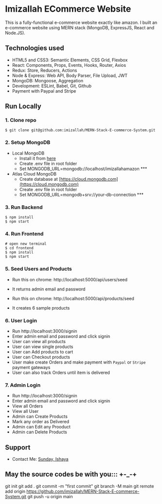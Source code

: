 # Imizallah ECommerce Website

This is a fully-functional e-commerce website exactly like amazon. I built an e-commerce website using MERN stack (MongoDB, ExpressJS, React and Node.JS).


## Technologies used

- HTML5 and CSS3: Semantic Elements, CSS Grid, Flexbox
- React: Components, Props, Events, Hooks, Router, Axios
- Redux: Store, Reducers, Actions
- Node & Express: Web API, Body Parser, File Upload, JWT
- MongoDB: Mongoose, Aggregation
- Development: ESLint, Babel, Git, Github
- Payment with Paypal and Stripe

## Run Locally

### 1. Clone repo

```
$ git clone git@github.com:imizallah/MERN-Stack-E-commerce-System.git
```

### 2. Setup MongoDB

- Local MongoDB
  - Install it from [here](https://www.mongodb.com/try/download/community)
  - Create .env file in root folder
  - Set MONGODB_URL=mongodb://localhost/imizallahamazon  ***
- Atlas Cloud MongoDB
  - Create database at [https://cloud.mongodb.com](https://cloud.mongodb.com)
  - Create .env file in root folder
  - Set MONGODB_URL=mongodb+srv://your-db-connection  ***

### 3. Run Backend

```
$ npm install
$ npm start
```

### 4. Run Frontend

```
# open new terminal
$ cd frontend
$ npm install
$ npm start
```

### 5. Seed Users and Products

- Run this on chrome: http://localhost:5000/api/users/seed
- It returns admin email and password

- Run this on chrome: http://localhost:5000/api/products/seed
- It creates 6 sample products


### 6. User Login
- Run http://localhost:3000/signin
- Enter admin email and password and click signin
- User can view all products
- User can view single products
- User can Add products to cart
- User can Checkout products
- User make create Orders and make payment with `Paypal` or `Stripe` payment gateways
- User can also track Orders until item is delivered


### 7. Admin Login

- Run http://localhost:3000/signin
- Enter admin email and password and click signin
- View all Orders
- View all User
- Admin can Create Products
- Mark any order as Delivered
- Admin can Edit any Prooduct
- Admin can Delete Products

## Support

- Contact Me: [Sunday, Ishaya](ishayasunday@gmail.com)

## May the source codes be with you::: +-_-+

git init
git add .
git commit -m "first commit"
git branch -M main
git remote add origin https://github.com/imizallah/MERN-Stack-E-commerce-System.git
git push -u origin main